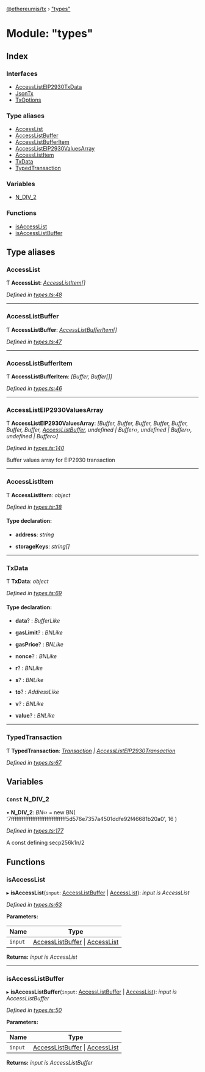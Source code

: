 [@ethereumjs/tx](../README.md) › ["types"](_types_.md)

# Module: "types"

## Index

### Interfaces

* [AccessListEIP2930TxData](../interfaces/_types_.accesslisteip2930txdata.md)
* [JsonTx](../interfaces/_types_.jsontx.md)
* [TxOptions](../interfaces/_types_.txoptions.md)

### Type aliases

* [AccessList](_types_.md#accesslist)
* [AccessListBuffer](_types_.md#accesslistbuffer)
* [AccessListBufferItem](_types_.md#accesslistbufferitem)
* [AccessListEIP2930ValuesArray](_types_.md#accesslisteip2930valuesarray)
* [AccessListItem](_types_.md#accesslistitem)
* [TxData](_types_.md#txdata)
* [TypedTransaction](_types_.md#typedtransaction)

### Variables

* [N_DIV_2](_types_.md#const-n_div_2)

### Functions

* [isAccessList](_types_.md#isaccesslist)
* [isAccessListBuffer](_types_.md#isaccesslistbuffer)

## Type aliases

###  AccessList

Ƭ **AccessList**: *[AccessListItem](_types_.md#accesslistitem)[]*

*Defined in [types.ts:48](https://github.com/ethereumjs/ethereumjs-monorepo/blob/master/packages/tx/src/types.ts#L48)*

___

###  AccessListBuffer

Ƭ **AccessListBuffer**: *[AccessListBufferItem](_types_.md#accesslistbufferitem)[]*

*Defined in [types.ts:47](https://github.com/ethereumjs/ethereumjs-monorepo/blob/master/packages/tx/src/types.ts#L47)*

___

###  AccessListBufferItem

Ƭ **AccessListBufferItem**: *[Buffer, Buffer[]]*

*Defined in [types.ts:46](https://github.com/ethereumjs/ethereumjs-monorepo/blob/master/packages/tx/src/types.ts#L46)*

___

###  AccessListEIP2930ValuesArray

Ƭ **AccessListEIP2930ValuesArray**: *[Buffer, Buffer, Buffer, Buffer, Buffer, Buffer, Buffer, [AccessListBuffer](_types_.md#accesslistbuffer), undefined | Buffer‹›, undefined | Buffer‹›, undefined | Buffer‹›]*

*Defined in [types.ts:140](https://github.com/ethereumjs/ethereumjs-monorepo/blob/master/packages/tx/src/types.ts#L140)*

Buffer values array for EIP2930 transaction

___

###  AccessListItem

Ƭ **AccessListItem**: *object*

*Defined in [types.ts:38](https://github.com/ethereumjs/ethereumjs-monorepo/blob/master/packages/tx/src/types.ts#L38)*

#### Type declaration:

* **address**: *string*

* **storageKeys**: *string[]*

___

###  TxData

Ƭ **TxData**: *object*

*Defined in [types.ts:69](https://github.com/ethereumjs/ethereumjs-monorepo/blob/master/packages/tx/src/types.ts#L69)*

#### Type declaration:

* **data**? : *BufferLike*

* **gasLimit**? : *BNLike*

* **gasPrice**? : *BNLike*

* **nonce**? : *BNLike*

* **r**? : *BNLike*

* **s**? : *BNLike*

* **to**? : *AddressLike*

* **v**? : *BNLike*

* **value**? : *BNLike*

___

###  TypedTransaction

Ƭ **TypedTransaction**: *[Transaction](../classes/_index_.transaction.md) | [AccessListEIP2930Transaction](../classes/_accesslisteip2930transaction_.accesslisteip2930transaction.md)*

*Defined in [types.ts:67](https://github.com/ethereumjs/ethereumjs-monorepo/blob/master/packages/tx/src/types.ts#L67)*

## Variables

### `Const` N_DIV_2

• **N_DIV_2**: *BN‹›* = new BN(
  '7fffffffffffffffffffffffffffffff5d576e7357a4501ddfe92f46681b20a0',
  16
)

*Defined in [types.ts:177](https://github.com/ethereumjs/ethereumjs-monorepo/blob/master/packages/tx/src/types.ts#L177)*

A const defining secp256k1n/2

## Functions

###  isAccessList

▸ **isAccessList**(`input`: [AccessListBuffer](_types_.md#accesslistbuffer) | [AccessList](_types_.md#accesslist)): *input is AccessList*

*Defined in [types.ts:63](https://github.com/ethereumjs/ethereumjs-monorepo/blob/master/packages/tx/src/types.ts#L63)*

**Parameters:**

Name | Type |
------ | ------ |
`input` | [AccessListBuffer](_types_.md#accesslistbuffer) &#124; [AccessList](_types_.md#accesslist) |

**Returns:** *input is AccessList*

___

###  isAccessListBuffer

▸ **isAccessListBuffer**(`input`: [AccessListBuffer](_types_.md#accesslistbuffer) | [AccessList](_types_.md#accesslist)): *input is AccessListBuffer*

*Defined in [types.ts:50](https://github.com/ethereumjs/ethereumjs-monorepo/blob/master/packages/tx/src/types.ts#L50)*

**Parameters:**

Name | Type |
------ | ------ |
`input` | [AccessListBuffer](_types_.md#accesslistbuffer) &#124; [AccessList](_types_.md#accesslist) |

**Returns:** *input is AccessListBuffer*
